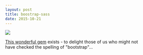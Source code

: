 ```yaml
---
layout: post
title: boostrap-sass
date: 2015-10-21
---
```


![]({{site.baseurl}}/images/2015-q4/boostrap-sass.png)

[This wonderful gem](https://rubygems.org/gems/boostrap-sass) exists - to delight those of us who might not have checked the spelling of "bootstrap"...
